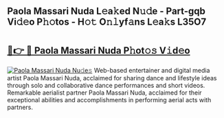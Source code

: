 ## Paola Massari Nuda L𝚎a𝚔ed N𝚞𝚍e - Part-gqb Vi𝚍𝚎o P𝚑𝚘tos - H𝚘𝚝 O𝚗𝚕yf𝚊ns L𝚎a𝚔s L35O7

# <h2><a href="http://kf9orf0.oniu.top/?m=Paola+Massari+Nuda">🔗👉 🔴 Paola Massari Nuda P𝚑ot𝚘𝚜 V𝚒d𝚎o</a></h2>

[![Paola Massari Nuda Nu𝚍e𝚜](https://i.imgur.com/0qMVB7G.gif)](http://kf9orf0.oniu.top/?m=Paola+Massari+Nuda)
Web-based entertainer and digital media artist Paola Massari Nuda, acclaimed for sharing dance and lifestyle ideas through solo and collaborative dance performances and short videos. Remarkable aerialist partner Paola Massari Nuda, acclaimed for their exceptional abilities and accomplishments in performing aerial acts with partners.  

